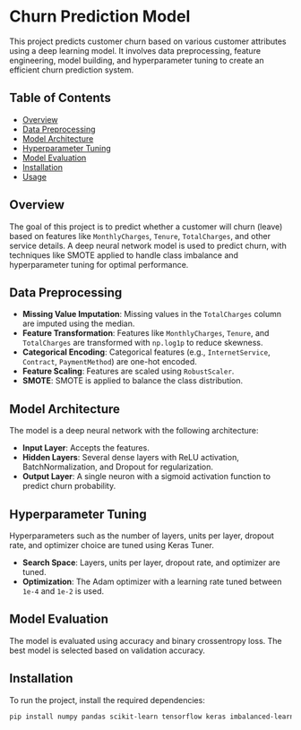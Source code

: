 # Churn Prediction Model

This project predicts customer churn based on various customer attributes using a deep learning model. It involves data preprocessing, feature engineering, model building, and hyperparameter tuning to create an efficient churn prediction system.

## Table of Contents

- [Overview](#overview)
- [Data Preprocessing](#data-preprocessing)
- [Model Architecture](#model-architecture)
- [Hyperparameter Tuning](#hyperparameter-tuning)
- [Model Evaluation](#model-evaluation)
- [Installation](#installation)
- [Usage](#usage)

## Overview

The goal of this project is to predict whether a customer will churn (leave) based on features like `MonthlyCharges`, `Tenure`, `TotalCharges`, and other service details. A deep neural network model is used to predict churn, with techniques like SMOTE applied to handle class imbalance and hyperparameter tuning for optimal performance.

## Data Preprocessing

- **Missing Value Imputation**: Missing values in the `TotalCharges` column are imputed using the median.
- **Feature Transformation**: Features like `MonthlyCharges`, `Tenure`, and `TotalCharges` are transformed with `np.log1p` to reduce skewness.
- **Categorical Encoding**: Categorical features (e.g., `InternetService`, `Contract`, `PaymentMethod`) are one-hot encoded.
- **Feature Scaling**: Features are scaled using `RobustScaler`.
- **SMOTE**: SMOTE is applied to balance the class distribution.

## Model Architecture

The model is a deep neural network with the following architecture:

- **Input Layer**: Accepts the features.
- **Hidden Layers**: Several dense layers with ReLU activation, BatchNormalization, and Dropout for regularization.
- **Output Layer**: A single neuron with a sigmoid activation function to predict churn probability.

## Hyperparameter Tuning

Hyperparameters such as the number of layers, units per layer, dropout rate, and optimizer choice are tuned using Keras Tuner.

- **Search Space**: Layers, units per layer, dropout rate, and optimizer are tuned.
- **Optimization**: The Adam optimizer with a learning rate tuned between `1e-4` and `1e-2` is used.

## Model Evaluation

The model is evaluated using accuracy and binary crossentropy loss. The best model is selected based on validation accuracy.

## Installation

To run the project, install the required dependencies:

```bash
pip install numpy pandas scikit-learn tensorflow keras imbalanced-learn matplotlib
